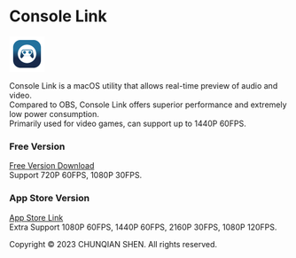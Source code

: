 # Console Link

<img src="./Logo.png" style="width: 64px;" />

Console Link is a macOS utility that allows real-time preview of audio and video.  
Compared to OBS, Console Link offers superior performance and extremely low power consumption.  
Primarily used for video games, can support up to 1440P 60FPS.

### Free Version
[Free Version Download](https://github.com/chunqian/ConsoleLinkApp/releases/download/1.0/ConsoleLink.app.zip)  
Support 720P 60FPS, 1080P 30FPS.

### App Store Version
[App Store Link]()  
Extra Support 1080P 60FPS, 1440P 60FPS, 2160P 30FPS, 1080P 120FPS.

Copyright © 2023 CHUNQIAN SHEN. All rights reserved.
